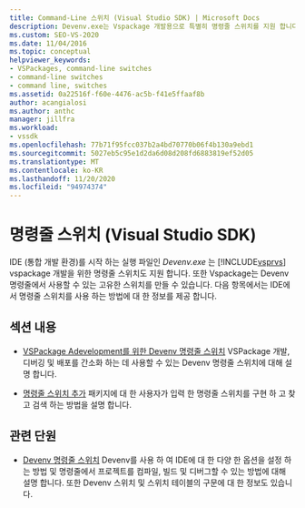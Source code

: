 ```yaml
---
title: Command-Line 스위치 (Visual Studio SDK) | Microsoft Docs
description: Devenv.exe는 Vspackage 개발용으로 특별히 명령줄 스위치를 지원 합니다. 명령줄 스위치에 대 한 자세한 내용은이 섹션의 문서를 사용 합니다.
ms.custom: SEO-VS-2020
ms.date: 11/04/2016
ms.topic: conceptual
helpviewer_keywords:
- VSPackages, command-line switches
- command-line switches
- command line, switches
ms.assetid: 0a22516f-f60e-4476-ac5b-f41e5ffaaf8b
author: acangialosi
ms.author: anthc
manager: jillfra
ms.workload:
- vssdk
ms.openlocfilehash: 77b71f95fcc037b2a4bd70770b06f4b130a9ebd1
ms.sourcegitcommit: 5027eb5c95e1d2da6d08d208fd6883819ef52d05
ms.translationtype: MT
ms.contentlocale: ko-KR
ms.lasthandoff: 11/20/2020
ms.locfileid: "94974374"
---
```

# <a name="command-line-switches-visual-studio-sdk"></a>명령줄 스위치 (Visual Studio SDK)
IDE (통합 개발 환경)를 시작 하는 실행 파일인 *Devenv.exe* 는 [!INCLUDE[vsprvs](../code-quality/includes/vsprvs_md.md)] vspackage 개발을 위한 명령줄 스위치도 지원 합니다. 또한 Vspackage는 Devenv 명령줄에서 사용할 수 있는 고유한 스위치를 만들 수 있습니다. 다음 항목에서는 IDE에서 명령줄 스위치를 사용 하는 방법에 대 한 정보를 제공 합니다.

## <a name="in-this-section"></a>섹션 내용
- [VSPackage Adevelopment를 위한 Devenv 명령줄 스위치](../extensibility/devenv-command-line-switches-for-vspackage-development.md) VSPackage 개발, 디버깅 및 배포를 간소화 하는 데 사용할 수 있는 Devenv 명령줄 스위치에 대해 설명 합니다.

- [명령줄 스위치 추가](../extensibility/adding-command-line-switches.md) 패키지에 대 한 사용자가 입력 한 명령줄 스위치를 구현 하 고 찾고 검색 하는 방법을 설명 합니다.

## <a name="related-sections"></a>관련 단원
- [Devenv 명령줄 스위치](../ide/reference/devenv-command-line-switches.md) Devenv를 사용 하 여 IDE에 대 한 다양 한 옵션을 설정 하는 방법 및 명령줄에서 프로젝트를 컴파일, 빌드 및 디버그할 수 있는 방법에 대해 설명 합니다. 또한 Devenv 스위치 및 스위치 테이블의 구문에 대 한 정보도 있습니다.
